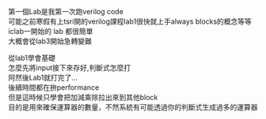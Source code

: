 第一個Lab是我第一次跑verilog code  
可能之前寒假有上tsri開的verilog課程lab1很快就上手always blocks的概念等等  
iclab一開始的 lab 都很簡單  
大概會從lab3開始急轉變難  

從lab1學會基礎  
怎麼先將input接下來存好,判斷式怎麼打  
阿然後Lab1就打完了...  
後續時間都在拚performance  
但是這時候只學會把加減乘除拉出來到其他block  
目的是用來確保運算器的數量，不然系統有可能透過你的判斷式生成過多的運算器  
